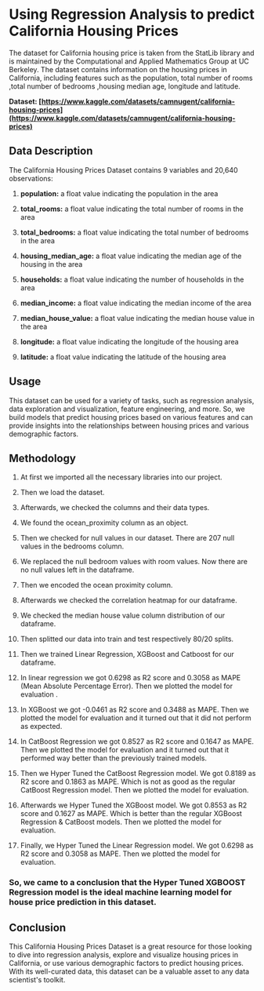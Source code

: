# Using Regression Analysis to predict California Housing Prices 
The dataset for California housing price is taken from the StatLib library and is maintained by the Computational and Applied Mathematics Group at UC Berkeley. The dataset contains information on the housing prices in California, including features such as the population, total number of rooms ,total number of bedrooms ,housing median age, longitude and latitude.

**Dataset: [https://www.kaggle.com/datasets/camnugent/california-housing-prices](https://www.kaggle.com/datasets/camnugent/california-housing-prices)**

## Data Description

The California Housing Prices Dataset contains 9 variables and 20,640 observations:

1.  **population:** a float value indicating the population in the area
    
2. **total_rooms:** a float value indicating the total number of rooms in the area
    
3. **total_bedrooms:** a float value indicating the total number of bedrooms in the area
    
4. **housing_median_age:** a float value indicating the median age of the housing in the area
    
5. **households:** a float value indicating the number of households in the area
    
6. **median_income:** a float value indicating the median income of the area
    
7. **median_house_value:** a float value indicating the median house value in the area
    
8. **longitude:** a float value indicating the longitude of the housing area 
    

9. **latitude:** a float value indicating the latitude of the housing area

## Usage

This dataset can be used for a variety of tasks, such as regression analysis, data exploration and visualization, feature engineering, and more. So, we build models that predict housing prices based on various features and can provide insights into the relationships between housing prices and various demographic factors.

## Methodology

1.  At first we imported all the necessary libraries into our project.
    
2.  Then we load the dataset.
    
3.  Afterwards, we checked the columns and their data types.
    
4.  We found the ocean_proximity column as an object.
    
5.  Then we checked for null values in our dataset. There are 207 null values in the bedrooms column.
    
6.  We replaced the null bedroom values with room values. Now there are no null values left in the dataframe.
    
7.  Then we encoded the ocean proximity column.
    
8.  Afterwards we checked the correlation heatmap for our dataframe.
    
9.  We checked the median house value column distribution of our dataframe.
    
10.  Then splitted our data into train and test respectively 80/20 splits.
    
11.  Then we trained Linear Regression, XGBoost and Catboost for our dataframe.
    
12.  In linear regression we got 0.6298 as R2 score and 0.3058 as MAPE (Mean Absolute Percentage Error). Then we plotted the model for evaluation .
    
13.  In XGBoost we got -0.0461 as R2 score and 0.3488 as MAPE. Then we plotted the model for evaluation and it turned out that it did not perform as expected.
    
14.  In CatBoost Regression we got 0.8527 as R2 score and 0.1647 as MAPE. Then we plotted the model for evaluation and it turned out that it performed way better than the previously trained models.
    
15.  Then we Hyper Tuned the CatBoost Regression model. We got 0.8189 as R2 score and 0.1863 as MAPE. Which is not as good as the regular CatBoost Regression model. Then we plotted the model for evaluation.
    
16.  Afterwards we Hyper Tuned the XGBoost model. We got 0.8553 as R2 score and 0.1627 as MAPE. Which is better than the regular XGBoost Regression & CatBoost models. Then we plotted the model for evaluation.
    
17.  Finally, we Hyper Tuned the Linear Regression model. We got 0.6298 as R2 score and 0.3058 as MAPE. Then we plotted the model for evaluation.
    

### So, we came to a conclusion that the Hyper Tuned XGBOOST Regression model is the ideal machine learning model for house price prediction in this dataset. 

## Conclusion

This California Housing Prices Dataset is a great resource for those looking to dive into regression analysis, explore and visualize housing prices in California, or use various demographic factors to predict housing prices. With its well-curated data, this dataset can be a valuable asset to any data scientist's toolkit.
